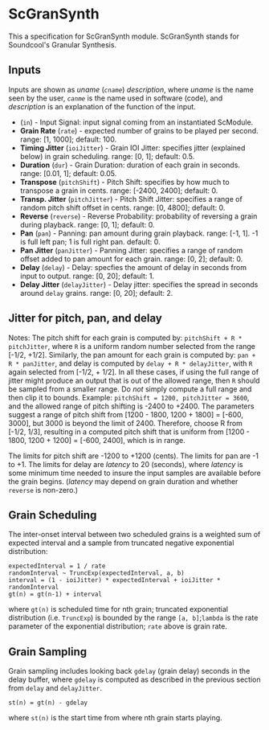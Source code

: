 # ScGranSynth

This a specification for ScGranSynth module. ScGranSynth stands for Soundcool's Granular Synthesis.

## Inputs
Inputs are shown as *uname* (*`cname`*) *description*, where *uname* is the name seen by the user, *`canme`* is the name used in software (code), and *description* is an explanation of the function of the input.
* (`in`) - Input Signal: input signal coming from an instantiated ScModule.
* **Grain Rate** (`rate`) - expected number of grains to be played per second. range: [1, 1000]; default: 100.
* **Timing Jitter** (`ioiJitter`) - Grain IOI Jitter: specifies jitter (explained below) in grain scheduling. range: [0, 1]; default: 0.5.
* **Duration** (`dur`) - Grain Duration: duration of each grain in seconds. range: [0.01, 1]; default: 0.05.
* **Transpose** (`pitchShift`) - Pitch Shift: specifies by how much to transpose a grain in cents. range: [-2400, 2400]; default: 0.
* **Transp. Jitter** (`pitchJitter`) - Pitch Shift Jitter: specifies a range of random pitch shift offset in cents. range: [0, 4800]; default: 0.
* **Reverse** (`reverse`) - Reverse Probability: probability of reversing a grain during playback. range: [0, 1]; default: 0.
* **Pan** (`pan`) - Panning: pan amount during grain playback. range: [-1, 1]. -1 is full left pan; 1 is full right pan. default: 0.
* **Pan Jitter** (`panJitter`) - Panning Jitter: specifies a range of random offset added to pan amount for each grain. range: [0, 2]; default: 0.
* **Delay** (`delay`) - Delay: specfies the amount of delay in seconds from input to output. range: [0, 20]; default: 1.
* **Delay Jitter** (`delayJitter`) - Delay jitter: specifies the spread in seconds around `delay` grains. range: [0, 20]; default: 2.

## Jitter for pitch, pan, and delay
Notes: The pitch shift for each grain is computed by: `pitchShift + R * pitchJitter`, where `R` is a uniform random number selected from the range [-1/2, +1/2]. Similarly, the pan amount for each grain is computed by: `pan + R * panJitter`, and delay is computed by `delay + R * delayJitter`, with `R` again selected from [-1/2, + 1/2]. In all these cases, if using the full range of jitter might produce an output that is out of the allowed range, then `R` should be sampled from a smaller range. Do *not* simply compute a full range and then clip it to bounds. Example: `pitchShift = 1200, pitchJitter = 3600`, and the allowed range of pitch shifting is -2400 to +2400. The parameters suggest a range of pitch shift from [1200 - 1800, 1200 + 1800] = [-600, 3000], but 3000 is beyond the limit of 2400. Therefore, choose R from [-1/2, 1/3], resulting in a computed pitch shift that is uniform from [1200 - 1800, 1200 + 1200] = [-600, 2400], which is in range.

The limits for pitch shift are -1200 to +1200 (cents). The limits for pan are -1 to +1. The limits for delay are *latency* to 20 (seconds), where *latency* is some minimum time needed to insure the input samples are available before the grain begins. (*latency* may depend on grain duration and whether `reverse` is non-zero.)

## Grain Scheduling
The inter-onset interval between two scheduled grains is a weighted sum of expected interval and a sample from truncated negative exponential distribution:
```
expectedInterval = 1 / rate
randomInterval ~ TruncExp(expectedInterval, a, b)
interval = (1 - ioiJitter) * expectedInterval + ioiJitter * randomInterval
gt(n) = gt(n-1) + interval
```
where `gt(n)` is scheduled time for nth grain; truncated exponential distribution (i.e. `TruncExp`) is bounded 
by the range `[a, b]`;`lambda` is the rate parameter of the exponential distribution; `rate` above is grain rate.

## Grain Sampling
Grain sampling includes looking back `gdelay` (grain delay) seconds in the delay buffer, where `gdelay` is computed as described in the previous section from `delay` and `delayJitter`.
```
st(n) = gt(n) - gdelay
```
where `st(n)` is the start time from where nth grain starts playing. 
